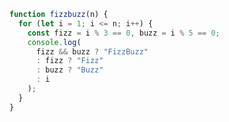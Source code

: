 ```javascript
function fizzbuzz(n) {
  for (let i = 1; i <= n; i++) {
    const fizz = i % 3 == 0, buzz = i % 5 == 0;
    console.log(
      fizz && buzz ? "FizzBuzz"
      : fizz ? "Fizz"
      : buzz ? "Buzz"
      : i
    );
  }
}
```

<!-- ![snake gif](https://github.com/ra-res/ra-res/blob/output/github-contribution-grid-snake.gif) -->

<!--
**ra-res/ra-res** is a ✨ _special_ ✨ repository because its `README.md` (this file) appears on your GitHub profile.

Here are some ideas to get you started:

- 🔭 I’m currently working on ...
- 🌱 I’m currently learning ...
- 👯 I’m looking to collaborate on ...
- 🤔 I’m looking for help with ...
- 💬 Ask me about ...
- 📫 How to reach me: ...
- 😄 Pronouns: ...
- ⚡ Fun fact: ...
-->
